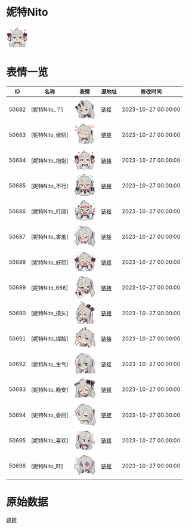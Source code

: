 # 妮特Nito

<img src="./cover.png" height="60" alt="cover" />

# 表情一览

|ID|名称|表情|源地址|修改时间|
|----|----|----|----|----|
|50682|[妮特Nito_？]|<img src="./pic/050682_%5B妮特Nito_？%5D.png" height="60" alt="？"/>|[链接](https://i0.hdslb.com/bfs/garb/408fac96e9469549efdba60ff5140d7849f4bc95.png)|2023-10-27 00:00:00|
|50683|[妮特Nito_傲娇]|<img src="./pic/050683_%5B妮特Nito_傲娇%5D.png" height="60" alt="傲娇"/>|[链接](https://i0.hdslb.com/bfs/garb/673dbdb07274c789c8418fd1f13bda6322569547.png)|2023-10-27 00:00:00|
|50684|[妮特Nito_抱抱]|<img src="./pic/050684_%5B妮特Nito_抱抱%5D.png" height="60" alt="抱抱"/>|[链接](https://i0.hdslb.com/bfs/garb/85fbc4d4f6bbf3e30b2f289050c5b7c090153904.png)|2023-10-27 00:00:00|
|50685|[妮特Nito_不行]|<img src="./pic/050685_%5B妮特Nito_不行%5D.png" height="60" alt="不行"/>|[链接](https://i0.hdslb.com/bfs/garb/3e2f33071ff8f34d7e85e5d7b439044a8c237bb1.png)|2023-10-27 00:00:00|
|50686|[妮特Nito_打阔]|<img src="./pic/050686_%5B妮特Nito_打阔%5D.png" height="60" alt="打阔"/>|[链接](https://i0.hdslb.com/bfs/garb/a3c76ee35a9d234bbe62b083d39cc7a745d56c2e.png)|2023-10-27 00:00:00|
|50687|[妮特Nito_害羞]|<img src="./pic/050687_%5B妮特Nito_害羞%5D.png" height="60" alt="害羞"/>|[链接](https://i0.hdslb.com/bfs/garb/2de5606c1360712f2b420fad18279d471d01c99a.png)|2023-10-27 00:00:00|
|50688|[妮特Nito_好耶]|<img src="./pic/050688_%5B妮特Nito_好耶%5D.png" height="60" alt="好耶"/>|[链接](https://i0.hdslb.com/bfs/garb/943edca395a130ea904dfa9ad3ce257fb8c83d0c.png)|2023-10-27 00:00:00|
|50689|[妮特Nito_666]|<img src="./pic/050689_%5B妮特Nito_666%5D.png" height="60" alt="666"/>|[链接](https://i0.hdslb.com/bfs/garb/35b4109c4b79fae9fe03eb37abb805b0ea68314a.png)|2023-10-27 00:00:00|
|50690|[妮特Nito_摸头]|<img src="./pic/050690_%5B妮特Nito_摸头%5D.png" height="60" alt="摸头"/>|[链接](https://i0.hdslb.com/bfs/garb/211eb16223992dac12db9db88634f4fd3ff63793.png)|2023-10-27 00:00:00|
|50691|[妮特Nito_捏脸]|<img src="./pic/050691_%5B妮特Nito_捏脸%5D.png" height="60" alt="捏脸"/>|[链接](https://i0.hdslb.com/bfs/garb/3e36f428e1da62692066b3ce08a7df6a899be106.png)|2023-10-27 00:00:00|
|50692|[妮特Nito_生气]|<img src="./pic/050692_%5B妮特Nito_生气%5D.png" height="60" alt="生气"/>|[链接](https://i0.hdslb.com/bfs/garb/fa0f05ad7e5639d06091a5df7bbd734b8fee7f87.png)|2023-10-27 00:00:00|
|50693|[妮特Nito_晚安]|<img src="./pic/050693_%5B妮特Nito_晚安%5D.png" height="60" alt="晚安"/>|[链接](https://i0.hdslb.com/bfs/garb/be1adca0286f6defced6b9012d3ee1c05b4395af.png)|2023-10-27 00:00:00|
|50694|[妮特Nito_委屈]|<img src="./pic/050694_%5B妮特Nito_委屈%5D.png" height="60" alt="委屈"/>|[链接](https://i0.hdslb.com/bfs/garb/a310ddd7582d0fa9a7e93a569de0312c06156b69.png)|2023-10-27 00:00:00|
|50695|[妮特Nito_喜欢]|<img src="./pic/050695_%5B妮特Nito_喜欢%5D.png" height="60" alt="喜欢"/>|[链接](https://i0.hdslb.com/bfs/garb/6b7c4c2d46730e0f048fca76b583c902ab13b429.png)|2023-10-27 00:00:00|
|50696|[妮特Nito_吓]|<img src="./pic/050696_%5B妮特Nito_吓%5D.png" height="60" alt="吓"/>|[链接](https://i0.hdslb.com/bfs/garb/455825b664c21ef6eb201272611d823f2e81049d.png)|2023-10-27 00:00:00|

# 原始数据

[跳转](./raw.json)

